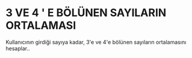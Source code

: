 # 3 VE 4 ' E BÖLÜNEN SAYILARIN ORTALAMASI

Kullanıcının girdiği sayıya kadar, 3'e ve 4'e bölünen sayıların ortalamasını hesaplar..